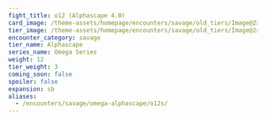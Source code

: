 ```yaml
---
fight_title: o12 (Alphascape 4.0) 
card_image: /theme-assets/homepage/encounters/savage/old_tiers/Image@2x.png
tier_image: /theme-assets/homepage/encounters/savage/old_tiers/Image@2x.png
encounter_category: savage
tier_name: Alphascape
series_name: Omega Series
weight: 12
tier_weight: 3
coming_soon: false
spoiler: false
expansion: sb
aliases:
  - /encounters/savage/omega-alphascape/o12s/
---
```

